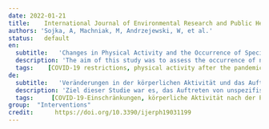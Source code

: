 ```yaml
---
date: 2022-01-21
title:    International Journal of Environmental Research and Public Health 
authors: 'Sojka, A, Machniak, M, Andrzejewski, W, et al.'
status:   default
en:
  subtitle:   'Changes in Physical Activity and the Occurrence of Specific Symptoms of “Long-COVID Syndrome” in Men Aged 18–25'
  description: 'The aim of this study was to assess the occurrence of non-specific symptoms of “long-COVID syndrome” depending on the physical activity undertaken resulting from the imposed forms of study (distance learning–contact learning); 136 men aged 21.5 ± 1.58 from universities educating students of medical faculties were examined. The difference between the universities was mainly due to the nature of the classes undertaken (classes remotely-hybrid form) in the period from March 2020 to February 2021. Among the respondents, 17% in Group I and 16% in Group II were infected with the SARS-CoV-2 virus, including 50% in Group I with moderate symptoms, and in Group II—most people 45% with mild symptoms. The conducted research clearly shows the impact of the COVID-19 pandemic on students. They show a number of important problems, such as reduced physical activity, as well as increased body weight and time spent in front of the monitor. They also make it clear that the health consequences of the pandemic affect both people who were infected with the SARS-CoV-2 virus and those who did not suffer from this infection.'
  tags:    [COVID-19 restrictions, physical activity after the pandemic, long-COVID syndrome]
de: 
  subtitle:   'Veränderungen in der körperlichen Aktivität und das Auftreten spezifischer Symptome des "Long-COVID-Syndroms" bei Männern im Alter von 18-25 Jahren'
  description: 'Ziel dieser Studie war es, das Auftreten von unspezifischen Symptomen des "Long-COVID-Syndroms" in Abhängigkeit von der körperlichen Aktivität zu bewerten, die sich aus den vorgeschriebenen Studienformen (Fernstudium-Kontaktstudium) ergibt; untersucht wurden 136 Männer im Alter von 21,5 ± 1,58 Jahren von Universitäten, die Studenten der medizinischen Fakultäten ausbilden. Der Unterschied zwischen den Universitäten ergab sich hauptsächlich aus der Art des Unterrichts (Fernunterricht-Hybridform) im Zeitraum von März 2020 bis Februar 2021. Von den Befragten waren 17 % in Gruppe I und 16 % in Gruppe II mit dem SARS-CoV-2-Virus infiziert, darunter 50 % in Gruppe I mit mäßigen Symptomen und in Gruppe II - die meisten Menschen - 45 % mit leichten Symptomen. Die durchgeführten Untersuchungen zeigen deutlich die Auswirkungen der COVID-19-Pandemie auf Studenten. Sie zeigen eine Reihe wichtiger Probleme auf, wie z. B. verringerte körperliche Aktivität sowie erhöhtes Körpergewicht und mehr Zeit, die vor dem Bildschirm verbracht wird. Sie machen auch deutlich, dass die gesundheitlichen Folgen der Pandemie sowohl Menschen betreffen, die mit dem SARS-CoV-2-Virus infiziert waren, als auch solche, die nicht an dieser Infektion litten.'
  tags:     [COVID-19-Einschränkungen, körperliche Aktivität nach der Pandemie, Long-COVID-Syndrom]
group:  "Interventions"
credit:      https://doi.org/10.3390/ijerph19031199
---
```

